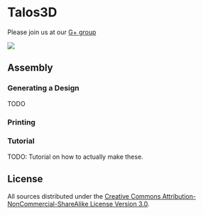 # Talos3D

Please join us at our <a href="https://plus.google.com/u/0/communities/106411395795447750286">G+ group</a>


<img src="http://i.imgur.com/IbKlIcv.jpg"/>

## Assembly

### Generating a Design
TODO

### Printing



### Tutorial

TODO: Tutorial on how to actually make these.

## License

All sources distributed under the [Creative Commons Attribution-NonCommercial-ShareAlike License Version 3.0](LICENSE-models).
